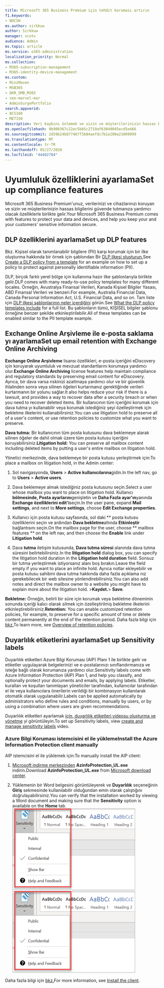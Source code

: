 ```yaml
---
title: Microsoft 365 Business Premium için tehdit koruması artırın
f1.keywords:
- NOCSH
ms.author: sirkkuw
author: Sirkkuw
manager: scotv
audience: Admin
ms.topic: article
ms.service: o365-administration
localization_priority: Normal
ms.collection:
- M365-subscription-management
- M365-identity-device-management
ms.custom:
- MiniMaven
- MSB365
- OKR_SMB_M365
- seo-marvel-mar
- AdminSurgePortfolio
search.appverid:
- BCS160
- MET150
description: Veri kaybını önlemek ve sizin ve müşterilerinizin hassas bilgilerinin güvenliğini sağlamaya yardımcı olmak için uyumluluk özellikleri ayarlayın.
ms.openlocfilehash: 9b900367c22ec5bb5c2719af63049045ecd5e466
ms.sourcegitcommit: 2d59b24b877487f3b84aefdc7b1e200a21009999
ms.translationtype: MT
ms.contentlocale: tr-TR
ms.lasthandoff: 05/27/2020
ms.locfileid: "44402704"
---
```

# <a name="set-up-compliance-features"></a><span data-ttu-id="3ea84-103">Uyumluluk özelliklerini ayarlama</span><span class="sxs-lookup"><span data-stu-id="3ea84-103">Set up compliance features</span></span>

<span data-ttu-id="3ea84-104">Microsoft 365 Business Premium'unuz, verilerinizi ve cihazlarınızı koruyan ve sizin ve müşterilerinizin hassas bilgilerini güvende tutmanıza yardımcı olacak özelliklerle birlikte gelir.</span><span class="sxs-lookup"><span data-stu-id="3ea84-104">Your Microsoft 365 Business Premium comes with features to protect your data and devices, and help you keep your and your customers' sensitive information secure.</span></span>

## <a name="set-up-dlp-features"></a><span data-ttu-id="3ea84-105">DLP özelliklerini ayarlama</span><span class="sxs-lookup"><span data-stu-id="3ea84-105">Set up DLP features</span></span>

<span data-ttu-id="3ea84-106">Bkz. Kişisel olarak tanımlanabilir bilgilere (PII) karşı korumak için bir ilke oluşturma hakkında bir örnek için şablondan Bir [DLP ilkesi oluşturun.](https://docs.microsoft.com/microsoft-365/compliance/create-a-dlp-policy-from-a-template)</span><span class="sxs-lookup"><span data-stu-id="3ea84-106">See [Create a DLP policy from a template](https://docs.microsoft.com/microsoft-365/compliance/create-a-dlp-policy-from-a-template) for an example on how to set up a policy to protect against personally identifiable information (PII).</span></span> 
  
<span data-ttu-id="3ea84-107">DLP, birçok farklı yerel bölge için kullanıma hazır ilke şablonlarıyla birlikte gelir.</span><span class="sxs-lookup"><span data-stu-id="3ea84-107">DLP comes with many ready-to-use policy templates for many different locales.</span></span> <span data-ttu-id="3ea84-108">Örneğin, Avustralya Finansal Verileri, Kanada Kişisel Bilgiler Yasası, ABD Finansal Verileri ve benzeri.</span><span class="sxs-lookup"><span data-stu-id="3ea84-108">For example, Australia Financial Data, Canada Personal Information Act, U.S. Financial Data, and so on.</span></span> <span data-ttu-id="3ea84-109">Tam liste için [DLP ilkesi şablonlarının neler içerdiğini](https://docs.microsoft.com/microsoft-365/compliance/what-the-dlp-policy-templates-include) görün.</span><span class="sxs-lookup"><span data-stu-id="3ea84-109">See [What the DLP policy templates include](https://docs.microsoft.com/microsoft-365/compliance/what-the-dlp-policy-templates-include) for a full list.</span></span> <span data-ttu-id="3ea84-110">Bu şablonların tümü, KIŞISEL bilgiler şablonu örneğine benzer şekilde etkinleştirilebilir.</span><span class="sxs-lookup"><span data-stu-id="3ea84-110">All of these templates can be enabled similar to the PII template example.</span></span> 
  
## <a name="set-up-email-retention-with-exchange-online-archiving"></a><span data-ttu-id="3ea84-111">Exchange Online Arşivleme ile e-posta saklama yı ayarlama</span><span class="sxs-lookup"><span data-stu-id="3ea84-111">Set up email retention with Exchange Online Archiving</span></span>

 <span data-ttu-id="3ea84-112">**Exchange Online Arşivleme** lisansı özellikleri, e-posta içeriğini eDiscovery için koruyarak uyumluluk ve mevzuat standartlarını korumaya yardımcı olur.</span><span class="sxs-lookup"><span data-stu-id="3ea84-112">**Exchange Online Archiving** license features help maintain compliance and regulatory standards by preserving email content for eDiscovery.</span></span> <span data-ttu-id="3ea84-113">Ayrıca, bir dava varsa riskinizi azaltmaya yardımcı olur ve bir güvenlik ihlalinden sonra veya silinen öğeleri kurtarmanız gerektiğinde verileri kurtarmanın bir yolunu sağlar.</span><span class="sxs-lookup"><span data-stu-id="3ea84-113">It also helps reduce your risk if there is a lawsuit, and provides a way to recover data after a security breach or when you need to recover deleted items.</span></span> <span data-ttu-id="3ea84-114">Bir kullanıcının tüm içeriğini korumak için dava tutma yı kullanabilir veya korumak istediğiniz şeyi özelleştirmek için bekletme ilkelerini kullanabilirsiniz.</span><span class="sxs-lookup"><span data-stu-id="3ea84-114">You can use litigation hold to preserve all of a user's content, or use retention policies to customize what you want to preserve.</span></span>
  
<span data-ttu-id="3ea84-115">**Dava tutma:** Bir kullanıcının tüm posta kutusunu dava beklemeye alarak silinen öğeler de dahil olmak üzere tüm posta kutusu içeriğini koruyabilirsiniz.</span><span class="sxs-lookup"><span data-stu-id="3ea84-115">**Litigation hold:** You can preserve all mailbox content including deleted items by putting a user's entire mailbox on litigation hold.</span></span> 
    
<span data-ttu-id="3ea84-116">Yönetici merkezinde, dava beklemeye bir posta kutusu yerleştirmek için:</span><span class="sxs-lookup"><span data-stu-id="3ea84-116">To place a mailbox on litigation hold, in the Admin center:</span></span>
    
1. <span data-ttu-id="3ea84-117">Sol navigasyonda, **Users** \> **Active kullanıcılarına**gidin.</span><span class="sxs-lookup"><span data-stu-id="3ea84-117">In the left nav, go to **Users** \> **Active users**.</span></span>
    
2. <span data-ttu-id="3ea84-118">Dava beklemeye almak istediğiniz posta kutusunu seçin.</span><span class="sxs-lookup"><span data-stu-id="3ea84-118">Select a user whose mailbox you want to place on litigation hold.</span></span> <span data-ttu-id="3ea84-119">Kullanıcı **bölmesinde, Posta ayarlarını**genişletin ve **Daha Fazla ayar'ın**yanında **Exchange özelliklerini edit'i**seçin.</span><span class="sxs-lookup"><span data-stu-id="3ea84-119">In the user pane, expand **Mail settings**, and next to **More settings**, choose **Edit Exchange properties**.</span></span>
    
3. <span data-ttu-id="3ea84-120">Kullanıcı için posta kutusu sayfasında, sol daki \*\* posta kutusu özelliklerini seçin ve ardından **Dava bekletme**altında **Etkinleştir** bağlantısını seçin.</span><span class="sxs-lookup"><span data-stu-id="3ea84-120">On the mailbox page for the user, choose \*\* mailbox features \*\* on the left nav, and then choose the **Enable** link under **Litigation hold**.</span></span>
    
4. <span data-ttu-id="3ea84-121">Dava **tutma** iletişim kutusunda, **Dava tutma süresi** alanında dava tutma süresini belirtebilirsiniz.</span><span class="sxs-lookup"><span data-stu-id="3ea84-121">In the **litigation hold** dialog box, you can specify the litigation hold duration in the **Litigation hold duration** field.</span></span> <span data-ttu-id="3ea84-122">Sonsuz bir tutma yerleştirmek istiyorsanız alanı boş bırakın.</span><span class="sxs-lookup"><span data-stu-id="3ea84-122">Leave the field empty if you want to place an infinite hold.</span></span> <span data-ttu-id="3ea84-123">Ayrıca notlar ekleyebilir ve posta kutusu sahibini dava tutma hakkında daha fazla açıklama nız gerekebilecek bir web sitesine yönlendirebilirsiniz.</span><span class="sxs-lookup"><span data-stu-id="3ea84-123">You can also add notes and direct the mailbox owner to a website you might have to explain more about the litigation hold.</span></span> <span data-ttu-id="3ea84-124">\>**Kaydet.**</span><span class="sxs-lookup"><span data-stu-id="3ea84-124">\> **Save**.</span></span>
    
<span data-ttu-id="3ea84-125">**Bekletme:** Örneğin, belirli bir süre için korumak veya bekletme döneminin sonunda içeriği kalıcı olarak silmek için özelleştirilmiş bekletme ilkelerini etkinleştirebilirsiniz.</span><span class="sxs-lookup"><span data-stu-id="3ea84-125">**Retention:** You can enable customized retention policies, for example, to preserve for a specific amount of time or delete content permanently at the end of the retention period.</span></span> <span data-ttu-id="3ea84-126">Daha fazla bilgi için [bkz.](https://docs.microsoft.com/microsoft-365/compliance/retention-policies)</span><span class="sxs-lookup"><span data-stu-id="3ea84-126">To learn more, see [Overview of retention policies](https://docs.microsoft.com/microsoft-365/compliance/retention-policies).</span></span>

## <a name="set-up-sensitivity-labels"></a><span data-ttu-id="3ea84-127">Duyarlılık etiketlerini ayarlama</span><span class="sxs-lookup"><span data-stu-id="3ea84-127">Set up Sensitivity labels</span></span>

<span data-ttu-id="3ea84-128">Duyarlılık etiketleri Azure Bilgi Koruması (AIP) Planı 1 ile birlikte gelir ve etiketler uygulayarak belgelerinizi ve e-postalarınızı sınıflandırmanıza ve isteğe bağlı olarak korumanıza yardımcı olur.</span><span class="sxs-lookup"><span data-stu-id="3ea84-128">Sensitivity labels come with Azure Information Protection (AIP) Plan 1, and help you classify, and optionally protect your documents and emails, by applying labels.</span></span> <span data-ttu-id="3ea84-129">Etiketler, kuralları ve koşulları tanımlayan yöneticiler tarafından, kullanıcılar tarafından el ile veya kullanıcılara önerilerin verildiği bir kombinasyon kullanılarak otomatik olarak uygulanabilir.</span><span class="sxs-lookup"><span data-stu-id="3ea84-129">Labels can be applied automatically by administrators who define rules and conditions, manually by users, or by using a combination where users are given recommendations.</span></span>

<span data-ttu-id="3ea84-130">Duyarlılık etiketleri ayarlamak [için, duyarlılık etiketleri videosu oluşturma ve yönetme](https://support.office.com/article/2fb96b54-7dd2-4f0c-ac8d-170790d4b8b9) yi görüntüleyin.</span><span class="sxs-lookup"><span data-stu-id="3ea84-130">To set up Sensitivity labels, view [create and manage sensitivity labels](https://support.office.com/article/2fb96b54-7dd2-4f0c-ac8d-170790d4b8b9) video.</span></span>



### <a name="install-the-azure-information-protection-client-manually"></a><span data-ttu-id="3ea84-131">Azure Bilgi Koruması istemcisini el ile yükleme</span><span class="sxs-lookup"><span data-stu-id="3ea84-131">Install the Azure Information Protection client manually</span></span>

<span data-ttu-id="3ea84-132">AIP istemcisini el ile yüklemek için:</span><span class="sxs-lookup"><span data-stu-id="3ea84-132">To manually install the AIP client:</span></span>

1. <span data-ttu-id="3ea84-133">[Microsoft indirme merkezinden](https://www.microsoft.com/download/details.aspx?id=53018) **AzinfoProtection_UL.exe** indirin.</span><span class="sxs-lookup"><span data-stu-id="3ea84-133">Download **AzinfoProtection_UL.exe** from [Microsoft download center](https://www.microsoft.com/download/details.aspx?id=53018).</span></span>
 
2. <span data-ttu-id="3ea84-134">Yüklemenin bir Word belgesini görüntüleyerek ve **Duyarlılık** seçeneğinin **Giriş** sekmesinde kullanılabilir olduğundan emin olarak çalıştığını doğrulayabilirsiniz.</span><span class="sxs-lookup"><span data-stu-id="3ea84-134">You can verify that the installation worked by viewing a Word document and making sure that the **Sensitivity** option is available on the **Home** tab.</span></span>
<br/><span data-ttu-id="3ea84-135">![Word belgesinde koruma sekmesi açılır.](../media/word-sensitivity.png)</span><span class="sxs-lookup"><span data-stu-id="3ea84-135">![Protection tab drop-down in a Word document.](../media/word-sensitivity.png)</span></span>

<span data-ttu-id="3ea84-136">Daha fazla bilgi için [bkz.](https://docs.microsoft.com/azure/information-protection/infoprotect-tutorial-step3)</span><span class="sxs-lookup"><span data-stu-id="3ea84-136">For more information, see [Install the client](https://docs.microsoft.com/azure/information-protection/infoprotect-tutorial-step3).</span></span>
